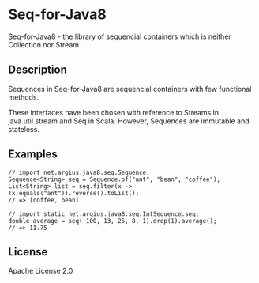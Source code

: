 Seq-for-Java8
========================================

Seq-for-Java8 - the library of sequencial containers which is neither Collection nor Stream


Description
--------------------

Sequences in Seq-for-Java8 are sequencial containers with few functional methods.

These interfaces have been chosen with reference to Streams in java.util.stream and Seq in Scala.
However, Sequences are immutable and stateless.


Examples
--------------------

```
// import net.argius.java8.seq.Sequence;
Sequence<String> seq = Sequence.of("ant", "bean", "coffee");
List<String> list = seq.filter(x -> !x.equals("ant")).reverse().toList();
// => [coffee, bean]

// import static net.argius.java8.seq.IntSequence.seq;
double average = seq(-100, 13, 25, 8, 1).drop(1).average();
// => 11.75
```


License
--------------------

Apache License 2.0
